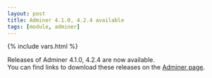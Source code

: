 ```yaml
---
layout: post
title: Adminer 4.1.0, 4.2.4 available
tags: [module, adminer]
---
```

{% include vars.html %}

Releases of Adminer 4.1.0, 4.2.4 are now available.<br />
You can find links to download these releases on the [Adminer page](/modules/adminer).